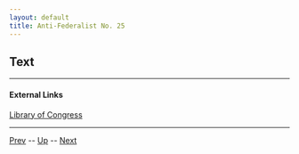 ```yaml
---
layout: default
title: Anti-Federalist No. 25
---
```


## Text

---
#### External Links
[Library of Congress]()

---

[Prev](24.md) -- [Up](README.md) -- [Next](26.md)
